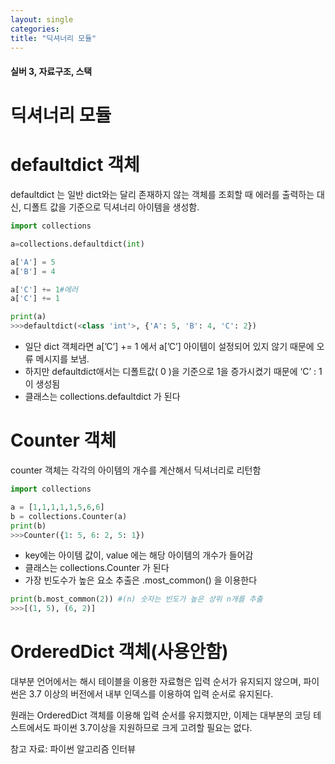 ```yaml
---
layout: single
categories: 
title: "딕셔너리 모듈"
---
```

#### 실버 3, 자료구조, 스택

# 딕셔너리 모듈

# defaultdict 객체

defaultdict 는 일반 dict와는 달리 존재하지 않는 객체를 조회할 때 에러를 출력하는 대신, 디폴트 값을 기준으로 딕셔너리 아이템을 생성함.

```python
import collections

a=collections.defaultdict(int)

a['A'] = 5
a['B'] = 4

a['C'] += 1#에러
a['C'] += 1

print(a)
>>>defaultdict(<class 'int'>, {'A': 5, 'B': 4, 'C': 2})
```

- 일단 dict 객체라면 a[’C’] += 1 에서 a[’C’] 아이템이 설정되어 있지 않기 때문에 오류 메시지를 보냄.
- 하지만 defaultdict애서는 디폴트값( 0 )을 기준으로 1을 증가시켰기 때문에 ‘C’ : 1 이 생성됨
- 클래스는 collections.defaultdict 가 된다

# Counter 객체

counter 객체는 각각의 아이템의 개수를 계산해서 딕셔너리로 리턴함

```python
import collections

a = [1,1,1,1,1,5,6,6]
b = collections.Counter(a)
print(b)
>>>Counter({1: 5, 6: 2, 5: 1})
```

- key에는 아이템 값이, value 에는 해당 아이템의 개수가 들어감
- 클래스는 collections.Counter 가 된다
- 가장 빈도수가 높은 요소 추출은 .most_common() 을 이용한다

```python
print(b.most_common(2)) #(n) 숫자는 빈도가 높은 상위 n개를 추출 
>>>[(1, 5), (6, 2)]
```

# OrderedDict 객체(사용안함)

대부분 언어에서는 해시 테이블을 이용한 자료형은 입력 순서가 유지되지 않으며, 파이썬은 3.7 이상의 버전에서 내부 인덱스를 이용하여 입력 순서로 유지된다.

원래는 OrderedDict 객체를 이용해 입력 순서를 유지했지만, 이제는 대부분의 코딩 테스트에서도 파이썬 3.7이상을 지원하므로 크게 고려할 필요는 없다.

참고 자료: 파이썬 알고리즘 인터뷰 <br>